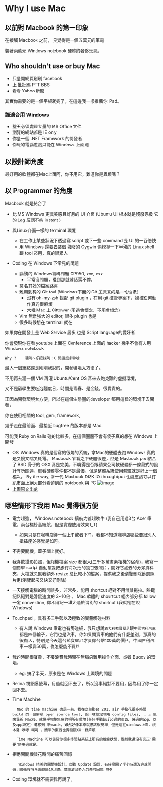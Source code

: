 # Why I use Mac

## 以前對 Macbook 的第一印象

在接觸 Macbook 之前， 只覺得是一個五萬元的筆電

裝著兩萬元 Windows notebook 硬體的奢侈玩具。

##  Who shouldn't use or buy Mac

* 只是開網頁刷刷 facebook
* 上 批批踢 PTT BBS
* 看看 Yahoo 新聞 

其實你需要的是一個平板就夠了，在這邊我一樣推薦你 iPad。

### 誰適合用 Windows

* 整天必須處理大量的 M$ Office 文件
* 瀏覽的網站都是 IE only
* 你是一個 .NET Framework 的開發者
* 你玩的電腦遊戲只能在 Windows 上面跑


## 以設計師角度

最好用的軟體都在Mac上面阿，你不用它，難道你是異類嗎？

## 以 Programmer 的角度

Macbook 就是結合了

* 比 M$ Windows 更具美感且好用的 UI 介面
  (Ubuntu UI 根本就是殘廢等級 它的 Lag 反應不夠 instant )

* 與Linux介面一樣的 terminal 環境
	* 在工作上某些狀況下透過寫 script 或下一些 command 是 UI 的一百倍快
	* 用 Windows 還要去裝個 殘廢的 Cygwin 偷模擬一下半殘的 Linux shell 跟 tool 來用，真的很累人

* Coding 在 Windows 下常見的問題
	* 腦殘的 Windows編碼問題 CP950, xxx, xxx 
		* 平常沒問題，碰到那就髒話罵不停。
	* 莫名其妙的檔案路徑
	* 難用到死的 Git tool (Windows下面的 Git 工具真的是一堆垃圾）
		* 沒有 oh-my-zsh 搭配 git plugin ，在用 git 控管專案下，操控任何動作真的很麻煩
		* 大推 Mac 上 Gittower  (用過會懷念、不用會想念)
	* Vim 無敵強大的 editor, 很多 plugin 也是
	* 很多時候想在 terminal 就在

如果你在開發上是 Web Service 居多,也是 Script language的愛好者

你會發現你在看 youtube 上面在 Conference 上面的 hacker 幾乎不會有人用 Windows notebook 

	Why ?	 潮阿～好把妹阿！X 問這麼多幹啥

最大一個重點還是剛剛我說的，開發環境太方便了。

不用再去灌一個 VM 再灌 Ubuntu/Cent OS 再來去跑克難的虛擬環境，

又不是窮學生要吃泡麵度日，時間是青春、是金錢，很寶貴的。

正因為開發環境太方便，所以在這個生態圈的developer 都用這樣的環境下去開發，

你在使用相關的 tool, gem, framework, 

幾乎走在最前面、最接近 bugfree 的版本都是 Mac. 

可能我 Ruby on Rails 碰的比較多，在這個圈圈不會有傻子真的想在 Windows 上開發
	
* OS: Windows 真的是個寫的很爛的系統，拿Mac的硬體去跑 Windows 真的是又慢又喘又耗電。 Macbook 乍看之下硬體很差，但是 Macbook pro 結合了 BSD 骨子的 OSX 真是完美，不曉得是否跟蘋果公司軟硬體都一條龍式的設計有所關連，單看硬體零件都不是最優，但是整體系統使用體驗就是好上一個檔次。 By the way, 新一代 Macbook DISK IO throughtput 性能應該可以打趴市面上絕大部分看的到的 notebook 與 PC ![image](http://rack.3.mshcdn.com/media/ZgkyMDEzLzExLzExLzA5L1NjcmVlblNob3QyLmU1OGQ0LnBuZwpwCXRodW1iCTEyMDB4OTYwMD4/f039d89f/dc0/Screen-Shot-2013-11-11-at-11.54.35-AM-594x640.png) 
* [上圖原文出處](http://mashable.com/2013/11/11/15-inch-mabook-pro-retina-review/)

## 哪些情形下我用 Mac 覺得很方便

* 電力超強， Windows notebook 續航力都超吹牛 (我自己用過3台 Acer 筆電，兩台標榜高續航，但是實際使用效果T_T)
	* 如果只是在咖啡店待一個上午或者下午，我都不知道咖啡店哪些要跟別人搶插座的感覺是如何。
* 不需要關機，蓋子闔上就好。
* 我喜歡攝影拍照，但相機檔案 size 都很大(三千多萬畫素相機的宿命)，我寫一個簡單 script 自動幫我把旅行每次拍的幾百張照片，開好它該去的分類資料夾，大檔就先幫我額外 resize 成比較小的檔案，提供我之後瀏覽刪除篩選照片用(瀏覽起來又快又好刪除)			
* 一天接觸電腦的時間很多，非常多，能用 shortcut 絕對不用滑鼠拖拉。熱鍵記熟絕對是滑鼠速度的 3~10倍 。 Mac 軟體的 shourtcut 絕大部分都 follow 一定 convention, 你不用記一堆太過於混亂的 shortcut (我就是在說 Windows)
* Touchpad ，具有多工手勢以及極致的實體觸碰材料 
	* 有人說 Windows 筆電也有觸碰板，我只想說`義大利藍寶堅尼`跟`中國吉利汽車`都是四個輪子，它們也是汽車，你如果問賣車的他們有什麼差別，那真的很傷人，特別是今天這台藍寶堅尼才賣你台幣100萬的價格，中國吉利汽車一樣賣50萬，你怎麼能不買!?
* 我的時間很寶貴，不要浪費我時間在無腦的難用操作介面、或者 Buggy 的環境。
	* eg: 搞了半天，原來是在 Windows 上環境的問題
* Retina 視網膜螢幕，用過就回不去了，所以沒事絕對不要用，因為用了你一定回不去。
* Time Machine 
		
		Mac 的 time machine 也是一絕，我在之前那台 2011 air 手動花很多時間 build 的一些麻煩 open source tool, 跟一堆設定環境 config files, ...。後來買新 Mac後，就幾乎完整無痛的把所有環境(任何手動build過的東西、裝過的app、以及app設定) 轉移到 新mac上，雖然好像本來就應該很簡單，但是這在windows上面，根本就 哼哼 呵呵 ，簡單的東西也弄個跟XX一樣麻煩
		
		Time Machine 可以備份你很多時間點系統上所有的檔案狀態，雖然我還沒有真正'需要'使用過就是。
* 拒絕開關機很花時間的痛苦回憶

		 Windows 精美的開關機設計、自動 Update 設計，有時候開了半小時還沒完成開機，關機有時候也超過10分鐘。應該是很多人的共同回憶 XDD
	 
	 
* Coding 環境就不需要我再說了。
